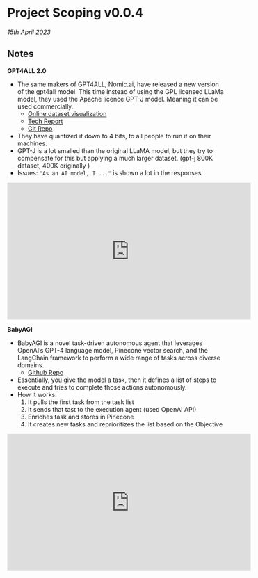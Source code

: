 # Project Scoping v0.0.4

*15th April 2023*


## Notes

**GPT4ALL 2.0**

- The same makers of GPT4ALL, Nomic.ai, have released a new version of the gpt4all model. This time instead of using the GPL licensed LLaMa model, they used the Apache licence GPT-J model. Meaning it can be used commercially. 
    - [Online dataset visualization](https://atlas.nomic.ai/map/gpt4all_data_clean)
    - [Tech Report](https://static.nomic.ai/gpt4all/2023_GPT4All-J_Technical_Report_2.pdf)
    - [Git Repo](https://github.com/nomic-ai/gpt4all)
- They have quantized it down to 4 bits, to all people to run it on their machines. 
- GPT-J is a lot smalled than the original LLaMA model, but they try to compensate for this but applying a much larger dataset. (gpt-j 800K dataset, 400K originally )
- Issues: `"As an AI model, I ..."` is shown a lot in the responses.

<center>
<iframe width="560" height="315" src="https://www.youtube.com/embed/5icWiTvDQS0" title="YouTube video player" frameborder="0" allow="accelerometer; autoplay; clipboard-write; encrypted-media; gyroscope; picture-in-picture; web-share" allowfullscreen></iframe>
</center>


**BabyAGI**

- BabyAGI is a novel task-driven autonomous agent that leverages OpenAI’s GPT-4 language model, Pinecone vector search, and the LangChain framework to perform a wide range of tasks across diverse domains.
    - [Github Repo](https://github.com/yoheinakajima/babyagi)
- Essentially, you give the model a task, then it defines a list of steps to execute and tries to complete those actions autonomously.
- How it works:
    1. It pulls the first task from the task list
    2. It sends that tast to the execution agent (used OpenAI API)
    3. Enriches task and stores in Pinecone
    4. It creates new tasks and reprioritizes the list based on the Objective


<center>

<iframe width="560" height="315" src="https://www.youtube.com/embed/pAtguEz7CBs" title="YouTube video player" frameborder="0" allow="accelerometer; autoplay; clipboard-write; encrypted-media; gyroscope; picture-in-picture; web-share" allowfullscreen></iframe>

</center>

